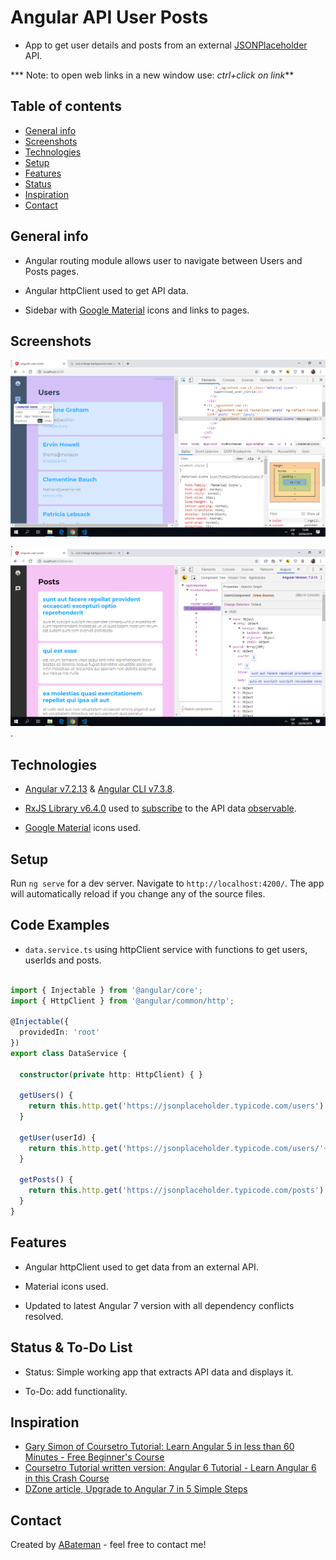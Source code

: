 # Angular API User Posts

* App to get user details and posts from an external [JSONPlaceholder](https://jsonplaceholder.typicode.com) API.

*** Note: to open web links in a new window use: _ctrl+click on link_**

## Table of contents

* [General info](#general-info)
* [Screenshots](#screenshots)
* [Technologies](#technologies)
* [Setup](#setup)
* [Features](#features)
* [Status](#status)
* [Inspiration](#inspiration)
* [Contact](#contact)

## General info

* Angular routing module allows user to navigate between Users and Posts pages.

* Angular httpClient used to get API data.

* Sidebar with [Google Material](https://material.io/) icons and links to pages.

## Screenshots

![Example screenshot](./img/users.png).
![Example screenshot](./img/posts.png).

## Technologies

* [Angular v7.2.13](https://angular.io/) & [Angular CLI v7.3.8](https://cli.angular.io/).

* [RxJS Library v6.4.0](https://angular.io/guide/rx-library) used to [subscribe](http://reactivex.io/documentation/operators/subscribe.html) to the API data [observable](http://reactivex.io/documentation/observable.html).

* [Google Material](https://material.io/) icons used.

## Setup

Run `ng serve` for a dev server. Navigate to `http://localhost:4200/`. The app will automatically reload if you change any of the source files.

## Code Examples

* `data.service.ts` using httpClient service with functions to get users, userIds and posts.

```typescript

import { Injectable } from '@angular/core';
import { HttpClient } from '@angular/common/http';

@Injectable({
  providedIn: 'root'
})
export class DataService {

  constructor(private http: HttpClient) { }

  getUsers() {
    return this.http.get('https://jsonplaceholder.typicode.com/users')
  }

  getUser(userId) {
    return this.http.get('https://jsonplaceholder.typicode.com/users/'+userId)
  }

  getPosts() {
    return this.http.get('https://jsonplaceholder.typicode.com/posts')
  }
}

```

## Features

* Angular httpClient used to get data from an external API.

* Material icons used.

* Updated to latest Angular 7 version with all dependency conflicts resolved.

## Status & To-Do List

* Status: Simple working app that extracts API data and displays it.

* To-Do: add functionality.

## Inspiration

* [Gary Simon of Coursetro Tutorial: Learn Angular 5 in less than 60 Minutes - Free Beginner's Course](https://www.youtube.com/watch?v=oa9cnWTpqP8&t=50s)
* [Coursetro Tutorial written version: Angular 6 Tutorial - Learn Angular 6 in this Crash Course](https://coursetro.com/posts/code/154/Angular-6-Tutorial---Learn-Angular-6-in-this-Crash-Course)
* [DZone article, Upgrade to Angular 7 in 5 Simple Steps](https://dzone.com/articles/upgrade-to-angular-7-in-5-simple-steps-1)

## Contact

Created by [ABateman](https://www.andrewbateman.org) - feel free to contact me!
